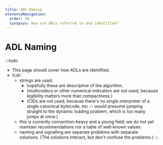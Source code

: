```yaml
---
title: ADL Naming
eleventyNavigation:
  order: 30
  synopsys: How are ADLs referred to and identified?
---
```


ADL Naming
==========

:::todo
- This page should cover how ADLs are identified.
- tl;dr:
  - strings are used.
    - hopefully these are descriptive of the algorithm.
	- (multicodecs or other numerical indicators are not used, because legibility matters more than compactness.)
	- (CIDs are not used, because there's no single interpreter of a single canonical bytecode, etc -- would presume jumping straight to the dynamic loading problem, which is too many jumps at once.)
  - this is currently convention-heavy and a young field; we do not yet maintain recommendations nor a table of well-known values.
  - naming and signalling are separate problems with separate solutions.  (The solutions interact, but don't confuse the problems.)
:::
